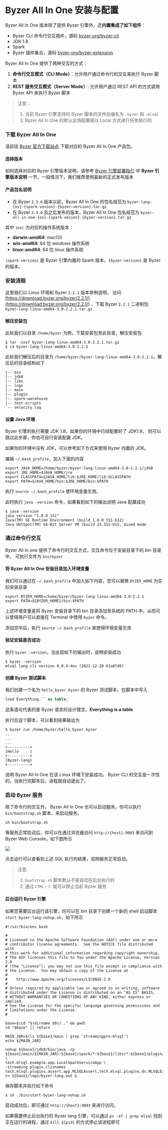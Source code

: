 # Byzer All In One 安装与配置

Byzer All In One 版本除了提供 Byzer 引擎外，还**内置集成了如下组件**：
- Byzer CLI 命令行交互插件，源码 [byzer-org/byzer-cli](https://github.com/byzer-org/byzer-cli)
- JDK 1.8
- Spark 
- Byzer 插件集合，源码 [byzer-org/byzer-extension](https://github.com/byzer-org/byzer-cli) 


Byzer All In One 提供了两种交互的方式：
1. **命令行交互模式（CLI Mode）**：允许用户通过命令行的交互来执行 Byzer 脚本
2. **REST 服务交互模式（Server Mode）**: 允许用户通过 REST API 的方式调用 Byzer API 来执行 Byzer 脚本

> 注意：
> 1. 当前 Byzer 引擎支持的 Byzer 脚本的文件后缀名为 `.byzer` 和 `.mlsql`
> 2. Byzer All In One 的默认出场配置是以 Local 方式进行任务执行的

### 下载 Byzer All In One

请前往 [Byzer 官方下载站点](https://download.byzer.org/byzer/) 下载对应的 Byzer All In One 产品包。

#### 选择版本
如何选择对应的 Byzer 引擎版本说明，请参考 [Byzer 引擎部署指引](/byzer-lang/zh-cn/installation/README.md) 中 **Byzer 引擎版本说明** 一节，一般情况下，我们推荐使用最新的正式发布版本

#### 产品包名说明

- 在 Byzer `2.3.0` 版本以前，Byzer All In One 的包名规范为 `byzer-lang-{os}-{spark-vesion}-{byzer-version}.tar.gz`
- 在 Byzer `2.3.0` 及之后发布的版本，Byzer All In One 包名规范为 `byzer-all-in-one-{os}-{spark-vesion}-{byzer-version}.tar.gz`

其中 `｛os｝` 为对应的操作系统版本：
- **darwin-amd64**: macOS
- **win-amd64**: 64 位 windows 操作系统
- **linux-amd64**: 64 位 linux 操作系统

`｛spark-version｝` 是 Byzer 引擎内置的 Spark 版本，`{byzer-version}` 是 Byzer 的版本。


### 安装流程

这里我们以 Linux 环境和 Byzer `2.2.1` 版本举例说明， 访问 [https://download.byzer.org/byzer/2.2.1/](https://download.byzer.org/byzer/2.2.1/) ，下载 Byzer `2.2.1` 二进制包 `byzer-lang-linux-amd64-3.0-2.2.1.tar.gz` 

#### 解压安装包

此处我们以目录 `/home/byzer` 为例，下载安装包至此目录，解压安装包

```shell
$ tar -zxvf byzer-lang-linux-amd64-3.0-2.2.1.tar.gz 
$ cd byzer-lang-linux-amd64-3.0-2.2.1
```
此处我们解压后的目录为 `/home/byzer/byzer-lang-linux-amd64-3.0-2.2.1`，解压后的目录结构如下

```
|-- bin
|-- jdk8
|-- libs
|-- logs
|-- main
|-- plugin
|-- spark-warehouse
|-- test-scripts
`-- velocity.log
```


#### 设置 Java 环境
Byzer 引擎的执行需要 JDK 1.8，如果你的环境中已经配置好了 JDK1.8， 则可以跳过此步骤，你也可自行安装配置 JDK。

如果你的环境中没有 JDK，可以参考如下方式来使用 Byzer 内置的 JDK。

编辑 `~/.bash_profile`，加入下面的内容

```shell
export JAVA_HOME=/home/byzer/byzer-lang-linux-amd64-3.0-2.2.1/jdk8
export JRE_HOME=$JAVA_HOME/jre
export CLASSPATH=$JAVA_HOME/lib:$JRE_HOME/lib:$CLASSPATH
export PATH=$JAVA_HOME/bin:$JRE_HOME/bin:$PATH
```
执行 `source ~/.bash_profile` 使环境变量生效。

此时执行 `java -version` 命令，如果看到如下的输出说明 Java 配置成功

```shell
$ java -version
java version "1.8.0_151"
Java(TM) SE Runtime Environment (build 1.8.0_151-b12)
Java HotSpot(TM) 64-Bit Server VM (build 25.151-b12, mixed mode
```

### 通过命令行交互

Byzer All In one 提供了命令行的交互方式，交互命令位于安装目录下的 bin 目录中， 可执行文件为 `bin/byzer`

#### 将 Byzer All In One 安装目录加入环境变量

我们可以通过在 `~/.bash_profile` 中加入如下内容，您可以替换 `BYZER_HOME` 为实际安装目录

```shell
export BYZER_HOME=/home/byzer/byzer-lang-linux-amd64-3.0-2.2.1
export PATH=${BYZER_HOME}/bin:$PATH
```

上述环境变量是将 Byzer 安装目录下的 bin 目录添加至系统的 PATH 中，从而可以使得用户可以直接在 Terminal 中使用 `byzer` 命令。

添加完毕后，执行 `source ~/.bash_profile` 来使得环境变量生效

#### 验证安装是否成功

执行 `byzer -version`，当出现如下的输出时，说明安装成功

```shell
$ byzer -version
mlsql lang cli version 0.0.4-dev (2021-12-20 61a87d8)
```

#### 创建 Byzer 测试脚本

我们创建一个名为 `hello_byzer.byzer` 的 Byzer 测试脚本，在脚本中写入

```sql
load Everything.`` as table;
```
这条语句代表的是 Byzer 语言的设计理念，**Everything is a table**

执行后这个脚本，可以看到结果输出为

```shell
$ byzer run /home/byzer/hello_byzer.byzer
...
...
...
+----------+
|Hello     |
+----------+
|Byzer-lang|
+----------+

```
说明 Byzer All In One 在该 Linux 环境下安装成功。 Byzer CLI 的交互是一次性的，当执行完脚本后，进程就自动退出了。

### 启动 Byzer 服务

除了命令行的交互外， Byzer All In One 也可以启动服务，你可以执行 `bin/bootstrap.sh` 脚本，来启动服务。

```shell
sh bin/bootstrap.sh 
```


等服务正常启动后，你可以在通过浏览器访问 `http://{host}:9003` 来访问到 Byzer Web Console，如下图所示

![](images/console.png)

点击运行可以查看到上述 SQL 执行的结果，说明服务正常启动。

> 注意:
> 1. `bootstrap.sh` 脚本默认不是自动在后台执行的
> 2. 通过 `CTRL－Ｃ` 就可以停止当前 Byzer 服务

#### 后台运行 Byzer 引擎

如果您需要后台运行该引擎，你可以在 bin 目录下创建一个新的 shell 启动脚本 `start-byzer-lang-nohup.sh`，如下所示

```shell
#!/usr/bin/env bash

#
# Licensed to the Apache Software Foundation (ASF) under one or more
# contributor license agreements.  See the NOTICE file distributed with
# this work for additional information regarding copyright ownership.
# The ASF licenses this file to You under the Apache License, Version 2.0
# (the "License"); you may not use this file except in compliance with
# the License.  You may obtain a copy of the License at
#
#    http://www.apache.org/licenses/LICENSE-2.0
#
# Unless required by applicable law or agreed to in writing, software
# distributed under the License is distributed on an "AS IS" BASIS,
# WITHOUT WARRANTIES OR CONDITIONS OF ANY KIND, either express or implied.
# See the License for the specific language governing permissions and
# limitations under the License.
#

base=$(cd "$(dirname $0)/.." && pwd)
cd "$base" || return

MAIN_JAR=$(ls ${base}/main | grep 'streamingpro-mlsql')
echo ${MAIN_JAR}

nohup ${base}/jdk8/bin/java -cp ${base}/main/${MAIN_JAR}:${base}/spark/*:${base}/libs/*:${base}/plugin/* \
tech.mlsql.example.app.LocalSparkServiceApp \
-streaming.plugin.clzznames tech.mlsql.plugins.assert.app.MLSQLAssert,tech.mlsql.plugins.ds.MLSQLExcelApp >> ${base}/logs/byzer-lang.out &
```

保存脚本并执行如下命令

```shell
$ sh ./bin/start-byzer-lang-nohup.sh
```

启动成功后，即可通过 `http://{host}:9003` 来进行访问。

如果需要停止后台执行的 Byzer lang 引擎，可以通过 `ps -ef | grep mlsql` 找到正在运行的进程，通过 `kill ${pid}` 的方式停止该进程即可

